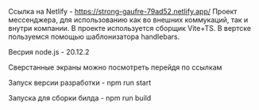 Ссылка на Netlify - https://strong-gaufre-79ad52.netlify.app/
Проект мессенджера, для использованию как во внешних коммукаций, так и внутри компании.
В проекте используется сборщик Vite+TS. В вертске пользуемся помощью шаблонизатора handlebars.  

Весрия node.js -  20.12.2

Сверстанные экраны можно посмотреть перейдя по ссылкам

Запуск версии разработки - npm run start

Запуска для сборки билда - npm run build
